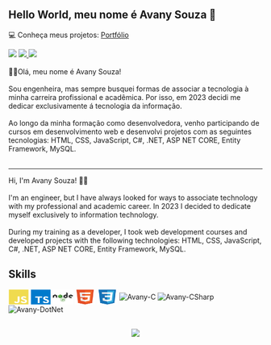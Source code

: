 ## Hello World, meu nome é Avany Souza 👋
💻 Conheça meus projetos: [Portfólio](https://avanysouza.github.io/portfolio_avanysouza/)
<div> 
  <a href = "mailto:avanysouza@gmail.com"><img src="https://img.shields.io/badge/-Gmail-%23333?style=for-the-badge&logo=gmail&logoColor=white" target="_blank"></a>
  <a href="https://www.linkedin.com/in/avany-souza-577457259" target="_blank"><img src="https://img.shields.io/badge/-LinkedIn-%230077B5?style=for-the-badge&logo=linkedin&logoColor=white" target="_blank">
  </a> 
  <a href="https://wa.me/351965623459?text=Hello%20I%20found%20your%20profile%20on%20GitHub%2C%20I%27d%20like%20to%20talk%20with%20you" target="_blank"><img     src="https://img.shields.io/badge/WhatsApp-25D366?style=for-the-badge&logo=whatsapp&logoColor=white"></a>
  
</div>
<br>
👩‍💻Olá, meu nome é Avany Souza! <br>
 <br>
Sou engenheira, mas sempre busquei formas de associar a tecnologia à minha carreira profissional e acadêmica. Por isso, em 2023 decidi me dedicar exclusivamente á tecnologia da informação.
 <br> <br>
Ao longo da minha formação como desenvolvedora, venho participando de cursos em desenvolvimento web e desenvolvi projetos com as seguintes tecnologias: HTML, CSS, JavaScript, C#, .NET, ASP NET CORE, Entity Framework, MySQL.<br>
<br>
<hr>
Hi, I'm Avany Souza! 👩‍💻 <br>
<br>
I'm an engineer, but I have always looked for ways to associate technology with my professional and academic career. In 2023 I decided to dedicate myself exclusively to information technology. <br>
<br>
During my training as a developer, I took web development courses and developed projects with the following technologies: HTML, CSS, JavaScript, C#, .NET, ASP NET CORE, Entity Framework, MySQL.
<br>

## Skills
<div>
  <img align="center" alt="Avany-Js" height="30" width="40" src="https://raw.githubusercontent.com/devicons/devicon/master/icons/javascript/javascript-plain.svg">
  <img align="center" alt="Avany-Ts" height="30" width="40" src="https://raw.githubusercontent.com/devicons/devicon/master/icons/typescript/typescript-original.svg">
  <img align="center" alt="Avany-Node" height="30" width="40" src="https://raw.githubusercontent.com/devicons/devicon/master/icons/nodejs/nodejs-original-wordmark.svg">
  <img align="center" alt="Avany-HTML" height="30" width="40" src="https://raw.githubusercontent.com/devicons/devicon/master/icons/html5/html5-original.svg">
  <img align="center" alt="Avany-CSS" height="30" width="40" src="https://raw.githubusercontent.com/devicons/devicon/master/icons/css3/css3-original.svg">
  <img align="center" alt="Avany-C" height="30" width="40" src="https://cdn.jsdelivr.net/gh/devicons/devicon/icons/c/c-original.svg"> 
  <img align="center" alt="Avany-CSharp" height="30" width="40" src="https://cdn.jsdelivr.net/gh/devicons/devicon/icons/csharp/csharp-original.svg">
  <img align="center" alt="Avany-DotNet" height="30" width="40" src="https://cdn.jsdelivr.net/gh/devicons/devicon/icons/dotnetcore/dotnetcore-plain.svg">
</div>

##

<div align="center">
<img src="https://github-readme-stats.vercel.app/api?username=avanysouza&show_icons=true&theme=jolly"> 
</div>
